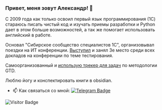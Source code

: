 ### Привет, меня зовут Александр! 👋

С 2009 года как только освоил первый язык программирования (1С) стараюсь писать чистый код и изучать приемы разработки и Python дает в этом больше возможностей, а так же помогает использовать английский в работе.

Основал "Сибирское сообщество специалистов 1С", организовывал поездки на ИТ конференции. [Выступил](https://vk.com/spec1c_siberia?w=wall-177930232_15) и занял 3е место среди всех докладов на конференции по теме тестирования.

Самоорганизованный и [использую трекер для задач](https://www.mylifeorganized.net/) по методологии GTD.

Люблю йогу и конспектировать книги в obsidian.

- :mailbox: Как связаться со мной: [![Telegram Badge](https://img.shields.io/badge/-MihailovAlexander-blue?style=flat&logo=Telegram&logoColor=white)](https://t.me/MihailovAlexander)

![Visitor Badge](https://visitor-badge.laobi.icu/badge?page_id=MihailovAlexander)

<!--
**MihailovAlexander/MihailovAlexander** is a ✨ _special_ ✨ repository because its `README.md` (this file) appears on your GitHub profile.

Here are some ideas to get you started:

- 🔭 I’m currently working on ...
- 🌱 I’m currently learning ...
- 👯 I’m looking to collaborate on ...
- 🤔 I’m looking for help with ...
- 💬 Ask me about ...
- 📫 How to reach me: ...
- 😄 Pronouns: ...
- ⚡ Fun fact: ...
-->
